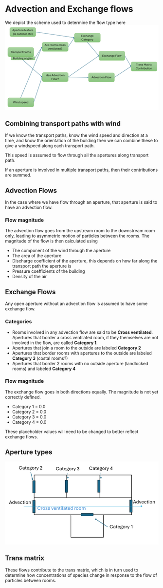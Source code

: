 # Advection and Exchange flows

We depict the scheme used to determine the flow type here 
![alt text](advection_and_exchange_flows.png)


## Combining transport paths with wind

If we know the transport paths, know the wind speed and direction at a time, and know the orientation of the building then we can combine these to give a windspeed along each transport path.

This speed is assumed to flow through all the apertures along transport path.

If an aperture is involved in multiple transport paths, then their contributions are summed.


## Advection Flows

In the case where we have flow through an aperture, that aperture is said to have an advection flow.

### Flow magnitude

The advection flow goes from the upstream room to the downstream room only, leading to asymmetric motion of particles between the rooms.
The magnitude of the flow is then calculated using

+ The component of the wind through the aperture
+ The area of the aperture
+ Discharge coefficient of the aperture, this depends on how far along the transport path the aperture is
+ Pressure coefficients of the building
+ Density of the air

## Exchange Flows

Any open aperture without an advection flow is assumed to have some exchange flow.

### Categories

+ Rooms involved in any advection flow are said to be  **Cross ventilated**. Apertures that border a cross ventilated room, if they themselves are not involved in the flow, are called **Category 1**.
+ Apertures that join a room to the outside are labeled **Category 2**
+ Apertures that border rooms with apertures to the outside are labeled **Category 3** (costal rooms?)
+ Apertures that border 2 rooms with no outside aperture (landlocked rooms) and labeled **Category 4**

### Flow magnitude

The exchange flow goes in both directions equally.
The magnitude is not yet correctly defined.

+ Category 1  = 0.0
+ Category 2  = 0.0
+ Category 3  = 0.0
+ Category 4  = 0.0

These placeholder values will need to be changed to better reflect exchange flows.

## Aperture types 

![alt text](aperture_types.png)

## Trans matrix

These flows contribute to the trans matrix, which is in turn used to determine how concentrations of species change in response to the flow of particles between rooms.